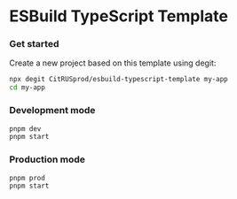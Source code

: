 # ESBuild TypeScript Template

### Get started

Create a new project based on this template using degit:

```sh
npx degit CitRUSprod/esbuild-typescript-template my-app
cd my-app
```

### Development mode

```sh
pnpm dev
pnpm start
```

### Production mode

```sh
pnpm prod
pnpm start
```
